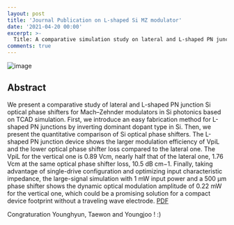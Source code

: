 ```yaml
---
layout: post
title: 'Journal Publication on L-shaped Si MZ modulator'
date: '2021-04-20 00:00'
excerpt: >-
  Title: A comparative simulation study on lateral and L-shaped PN junction phase shifters for single-drive 50 Gbps lumped Mach–Zehnder modulators
comments: true
---
```

![image](https://user-images.githubusercontent.com/32427749/118338168-65829580-b550-11eb-8083-6d7e6db6df09.png)


## Abstract
We present a comparative study of lateral and L-shaped PN junction Si optical phase shifters for Mach–Zehnder modulators in Si photonics based on TCAD simulation. First, we introduce an easy fabrication method for L-shaped PN junctions by inverting dominant dopant type in Si. Then, we present the quantitative comparison of Si optical phase shifters. The L-shaped PN junction device shows the larger modulation efficiency of VpiL and the lower optical phase shifter loss compared to the lateral one. The VpiL for the vertical one is 0.89 Vcm, nearly half that of the lateral one, 1.76 Vcm at the same optical phase shifter loss, 10.5 dB cm−1. Finally, taking advantage of single-drive configuration and optimizing input characteristic impedance, the large-signal simulation with 1 mW input power and a 500 μm phase shifter shows the dynamic optical modulation amplitude of 0.22 mW for the vertical one, which could be a promising solution for a compact device footprint without a traveling wave electrode.
[PDF](https://iopscience.iop.org/article/10.35848/1347-4065/abeedd/pdf)

Congraturation Younghyun, Taewon and Youngjoo ! :)
